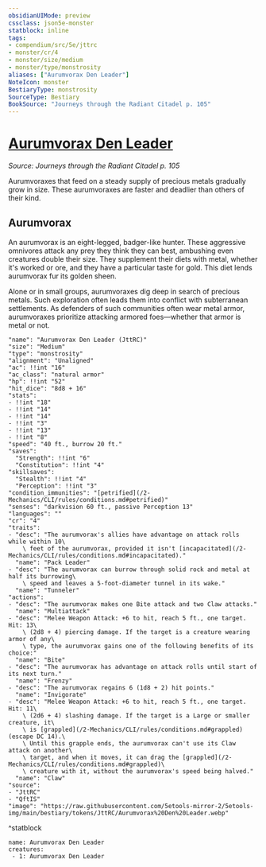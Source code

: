 ```yaml
---
obsidianUIMode: preview
cssclass: json5e-monster
statblock: inline
tags:
- compendium/src/5e/jttrc
- monster/cr/4
- monster/size/medium
- monster/type/monstrosity
aliases: ["Aurumvorax Den Leader"]
NoteIcon: monster
BestiaryType: monstrosity
SourceType: Bestiary
BookSource: "Journeys through the Radiant Citadel p. 105"
---
```

# [Aurumvorax Den Leader](2-Mechanics/CLI/bestiary/monstrosity/aurumvorax-den-leader-jttrc.md)
*Source: Journeys through the Radiant Citadel p. 105*  

Aurumvoraxes that feed on a steady supply of precious metals gradually grow in size. These aurumvoraxes are faster and deadlier than others of their kind.

## Aurumvorax

An aurumvorax is an eight-legged, badger-like hunter. These aggressive omnivores attack any prey they think they can best, ambushing even creatures double their size. They supplement their diets with metal, whether it's worked or ore, and they have a particular taste for gold. This diet lends aurumvorax fur its golden sheen.

Alone or in small groups, aurumvoraxes dig deep in search of precious metals. Such exploration often leads them into conflict with subterranean settlements. As defenders of such communities often wear metal armor, aurumvoraxes prioritize attacking armored foes—whether that armor is metal or not.

```statblock
"name": "Aurumvorax Den Leader (JttRC)"
"size": "Medium"
"type": "monstrosity"
"alignment": "Unaligned"
"ac": !!int "16"
"ac_class": "natural armor"
"hp": !!int "52"
"hit_dice": "8d8 + 16"
"stats":
- !!int "18"
- !!int "14"
- !!int "14"
- !!int "3"
- !!int "13"
- !!int "8"
"speed": "40 ft., burrow 20 ft."
"saves":
  "Strength": !!int "6"
  "Constitution": !!int "4"
"skillsaves":
  "Stealth": !!int "4"
  "Perception": !!int "3"
"condition_immunities": "[petrified](/2-Mechanics/CLI/rules/conditions.md#petrified)"
"senses": "darkvision 60 ft., passive Perception 13"
"languages": ""
"cr": "4"
"traits":
- "desc": "The aurumvorax's allies have advantage on attack rolls while within 10\
    \ feet of the aurumvorax, provided it isn't [incapacitated](/2-Mechanics/CLI/rules/conditions.md#incapacitated)."
  "name": "Pack Leader"
- "desc": "The aurumvorax can burrow through solid rock and metal at half its burrowing\
    \ speed and leaves a 5-foot-diameter tunnel in its wake."
  "name": "Tunneler"
"actions":
- "desc": "The aurumvorax makes one Bite attack and two Claw attacks."
  "name": "Multiattack"
- "desc": "Melee Weapon Attack: +6 to hit, reach 5 ft., one target. Hit: 13\
    \ (2d8 + 4) piercing damage. If the target is a creature wearing armor of any\
    \ type, the aurumvorax gains one of the following benefits of its choice:"
  "name": "Bite"
- "desc": "The aurumvorax has advantage on attack rolls until start of its next turn."
  "name": "Frenzy"
- "desc": "The aurumvorax regains 6 (1d8 + 2) hit points."
  "name": "Invigorate"
- "desc": "Melee Weapon Attack: +6 to hit, reach 5 ft., one target. Hit: 11\
    \ (2d6 + 4) slashing damage. If the target is a Large or smaller creature, it\
    \ is [grappled](/2-Mechanics/CLI/rules/conditions.md#grappled) (escape DC 14).\
    \ Until this grapple ends, the aurumvorax can't use its Claw attack on another\
    \ target, and when it moves, it can drag the [grappled](/2-Mechanics/CLI/rules/conditions.md#grappled)\
    \ creature with it, without the aurumvorax's speed being halved."
  "name": "Claw"
"source":
- "JttRC"
- "QftIS"
"image": "https://raw.githubusercontent.com/5etools-mirror-2/5etools-img/main/bestiary/tokens/JttRC/Aurumvorax%20Den%20Leader.webp"
```
^statblock

```encounter-table
name: Aurumvorax Den Leader
creatures:
 - 1: Aurumvorax Den Leader
```